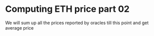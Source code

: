 # Computing ETH price part 02

We will sum up all the prices reported by oracles till this point and get average price